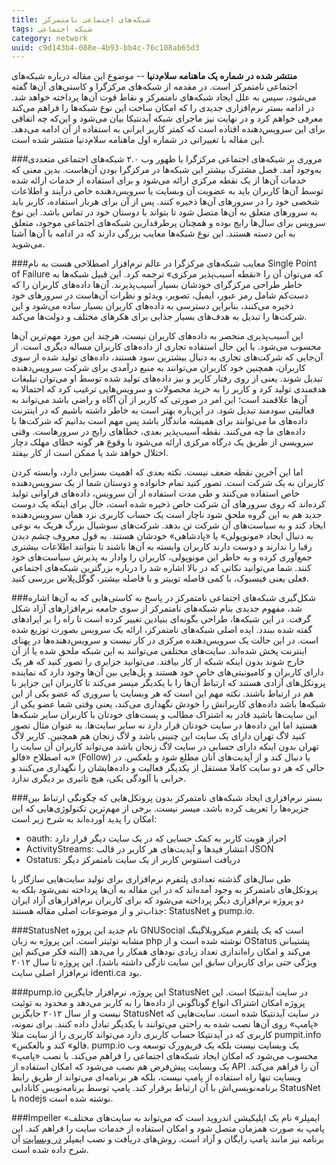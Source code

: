 ```yaml
---
title: شبکه‌های اجتماعی نامتمرکز
tags: شبکه‌ اجتماعی
category: network
uuid: c9d143b4-088e-4b93-bb4c-76c108ab65d3
---
```


**منتشر شده در شماره یک ماهنامه سلام‌دنیا** -- موضوع این مقاله درباره شبکه‌های اجتماعی نامتمرکز است. در مقدمه از شبکه‌های مرکزگرا و کاستی‌های آن‌ها گفته می‌شود، سپس به علل ایجاد شبکه‌های نامتمرکز و نقاط قوت آن‌ها پرداخته خواهد شد. در ادامه بستر نرم‌افزاری جدیدی را که امکان ساخت این نوع شبکه‌ها را فراهم می‌کند معرفی خواهم کرد و در نهایت نیز ماجرای شبکه آیدنتیکا بیان می‌شود و این‌که چه اتفاقی برای این سرویس‌دهنده افتاده است که کمتر کاربر ایرانی به استفاده از آن ادامه می‌دهد. این مقاله با تغییراتی در شماره اول ماهنامه سلام‌دنیا منتشر شده است.


###مروری بر شبکه‌های اجتماعی مرکزگرا
با ظهور وب ۲.۰ شبکه‌های اجتماعی متعددی به‌وجود آمد. فصل مشترک بیشتر این شبکه‌ها در مرکزگرا بودن آن‌هاست. بدین معنی که خدمات آن‌ها از یک نقطه مرکزی ارائه می‌شود و برای استفاده از خدمات ارائه شده توسط آن‌ها کاربران باید به عضویت آن وبسایت یا سرویس‌دهنده خاص درآیند و اطلاعات شخصی خود را در سرورهای آن‌ها ذخیره کنند. پس از آن برای هربار استفاده، کاربر باید به سرورهای متعلق به آن‌ها متصل شود تا بتواند با دوستان خود در تماس باشد.
این نوع سرویس برای سال‌ها رایج بوده و همچنان پرطرفدارین شبکه‌های اجتماعی موجود، متعلق به این دسته هستند. این نوع شبکه‌ها معایب بزرگی دارند که در ادامه با آن‌ها آشنا می‌شوید.

###معایب شبکه‌های مرکزگرا
در عالم نرم‌افزار اصطلاحی هست به نام Single Point of Failure که می‌توان آن را «نقطه آسیب‌پذیر مرکزی» ترجمه کرد. این قبیل شبکه‌ها به خاطر طراحی مرکزگرای خودشان بسیار آسیب‌پذیرند. آن‌ها داده‌های کاربران را که دست‌کم شامل رمز عبور، ایمیل، تصویر، ویدئو و نظرات آن‌هاست در سرورهای خود ذخیره می‌کنند، بنابراین دسترسی به داده‌های کاربران بسیار ساده می‌شود و این شرکت‌ها را تبدیل به هدف‌های بسیار جذابی برای هکرهای مختلف و دولت‌ها می‌کند.

این آسیب‌پذیری منحصر به داده‌های کاربران نیست، هرچند این مورد مهم‌ترین آن‌ها محسوب می‌شود. با این حال استفاده تجاری از داده‌های کاربران مساله دیگری است. از آن‌جایی که شرکت‌های تجاری به دنبال بیشترین سود هستند، داده‌های تولید شده از سوی کاربران، همچنین خود کاربران می‌توانند به منبع درآمدی برای شرکت سرویس‌دهنده تبدیل شوند. یعنی از روی رفتار کاربر و نیز داده‌های تولید شده توسط او می‌توان تبلیغات هدفمندی تولید کرد و کاربر را به خرید محصولات و سرویس‌هایی ترغیب کرد که احتمالا به آن‌ها علاقمند است؛ این امر در صورتی که کاربر از آن آگاه و راضی باشد می‌تواند به فعالیتی سودمند تبدیل شود. در این‌باره بهتر است به خاطر داشته باشیم که در اینترنت داده‌های ما می‌توانند برای همیشه ماندگار باشد پس مهم است بدانیم که شرکت‌ها با داده‌های ما چه می‌کنند. نقطه آسیب‌پذیر بعدی، خطاهای رایج در سرورهاست. وقتی سرویسی از طریق یک درگاه مرکزی ارائه می‌شود با وقوع هر گونه خطای مهلک دچار اختلال خواهد شد یا ممکن است از کار بیفتد.

اما این آخرین نقطه ضعف نیست. نکته بعدی که اهمیت بسزایی دارد، وابسته کردن کاربران به یک شرکت است. تصور کنید تمام خانواده و دوستان شما از یک سرویس‌دهنده خاص استفاده می‌کنند و طی مدت استفاده از آن سرویس، داده‌های فراوانی تولید کرده‌اند که روی سرورهای آن شرکت خاص ذخیره شده است، حال برای اینکه یک دوست جدید هم به این گروه ملحق شود ناچار است یک حساب کاربری نزد همان سرویس‌دهنده ایجاد کند و به سیاست‌های آن شرکت تن بدهد. شرکت‌های سوشیال بزرگ هریک به نوعی به دنبال ایجاد «مونوپولی»‌ یا «پادشاهی» خودشان هستند. به قول معروف چشم دیدن رقبا را ندارند و دوست دارند کاربران وابسته به آن‌ها باشند تا بتوانند اطلاعات بیشتری جمع‌آوری کرده و به خاطر این مونوپولی، کاربران را وادار به پذیرش سیاست‌های خود کنند. شما می‌توانید نکاتی که در بالا اشاره شد را درباره بزرگترین شبکه‌های اجتماعی فعلی یعنی فیسبوک، با کمی فاصله توییتر و با فاصله بیشتر، گوگل‌پلاس بررسی کنید.

###شکل‌گیری شبکه‌های اجتماعی نامتمرکز
در پاسخ به کاستی‌هایی که به آن‌ها اشاره شد، مفهوم جدیدی بنام شبکه‌های نامتمرکز از سوی جامعه نرم‌افزارهای آزاد شکل گرفت. در این شبکه‌ها، طراحی بگونه‌ای بنیادین تغییر کرده است تا راه را بر ایرادهای گفته شده ببندد. ایده اصلی شبکه‌های نامتمرکز، ارائه یک سرویس بصورت توزیع شده است. در این حالت یک سرویس‌دهنده مرکزی در کار نیست و سرویس‌دهنده‌ها در پهنای اینترنت پخش شده‌اند. سایت‌های مختلفی می‌توانند به این شبکه ملحق شده یا از آن خارج شوند بدون اینکه شبکه از کار بیافتد. می‌توانید جزایری را تصور کنید که هر یک دارای کاربران و کامیونیتی‌های خاص خود هستند و پل‌هایی بین آن‌ها وجود دارد که نماینده پروتکل‌های آزادی هستند که ارتباط آن‌ها را با یکدیگر میسر می‌کند تا کاربران این جزایر با هم در ارتباط باشند.
نکته مهم این است که هر وبسایت یا سروری که عضو یکی از این شبکه‌ها باشد داده‌های کاربرانش را خودش نگهداری می‌کند، یعنی وقتی شما عضو یکی از این سایت‌ها باشید قادر به اشتراک مطالب و پست‌های خودتان با کاربران سایر شبکه‌ها هستید اما این داده‌ها در سایت خودتان قرار دارد نه سایر سایت‌ها. به عنوان مثال تصور کنید لاگ تهران دارای یک سایت این چنینی باشد و لاگ زنجان هم همچنین. کاربر لاگ تهران بدون اینکه دارای حسابی در سایت لاگ زنجان باشد می‌تواند کاربران آن سایت را به اصطلاح «فالو» (Follow) یا دنبال کند و از آپدیت‌های آنان مطلع شود و بلعکس. در حالی که هر دو سایت کاملا مستقل از یکدیگر فعالیت و داده‌هایشان را نگهداری می‌کنند و خرابی یا آلودگی یکی، هیچ تاثیری بر دیگری ندارد.

###بستر نرم‌افزاری
ایجاد شبکه‌های نامتمرکز بدون پروتکل‌هایی که چگونگی ارتباط بین جزیره‌ها را تعریف کرده باشد، میسر نیست. برخی از مهم‌ترین تکنولوژی‌هایی که این امکان را پدید آورده‌اند به شرح زیر است:

* oauth: احراز هویت کاربر به کمک حسابی که در یک سایت دیگر قرار دارد	
* ActivityStreams: انتشار فیدها و آپدیت‌های هر کاربر در قالب JSON
* Ostatus: دریافت استتوس کاربر از یک سایت نامتمرکز دیگر

طی سال‌های گذشته تعدادی پلتفرم نرم‌افزاری برای تولید سایت‌هایی سازگار با پروتکل‌های نامتمرکز به وجود آمده‌اند که در این مقاله به آن‌ها پرداخته نمی‌شود بلکه به دو پروژه نرم‌افزاری دیگر پرداخته می‌شود که برای کاربران نرم‌افزارهای آزاد ایران جذاب‌تر و از موضوعات اصلی مقاله هستند: StatusNet و pump.io.

###StatusNet
نام جدید این پروژه GNUSocial‌ است که یک پلتفرم میکروبلاگینگ مشابه توئیتر است. این پروژه به زبان php نوشته شده است و از OStatus پشتیبانی می‌کند و امکان راه‌اندازی تعداد زیادی نودهای همکار را می‌دهد (البته فکر می‌کنم این ویژگی حتی برای کاربران سابق این سایت تازگی داشته باشد). این پروژه تا سال ۲۰۱۲ نرم‌افزار اصلی سایت identi.ca بود.

###pump.io
این پروژه، نرم‌افزار جایگزین StatusNet در سایت آیدنتیکا است. این پروژه امکان اشتراک انواع گوناگونی از داده‌ها را به کاربر می‌دهد و محدود به توئیت نیست و از سال ۲۰۱۲ جایگزین StatusNet در سایت آیدنتیکا شده است. سایت‌هایی که «پامپ» روی آن‌ها نصب شده به راحتی می‌توانند با یکدیگر تبادل داده کنند. برای نمونه، کاربری که در آیدنتیکا حساب کاربری دارد می‌تواند کاربری را از سایت مثلا pumpit.info «فالو» کند و بالعکس. pump.io یک وبسایت نیست بلکه یک فریم‌ورک توسعه وب محسوب می‌شود که امکان ایجاد شبکه‌‌های اجتماعی را فراهم می‌کند. با نصب «پامپ» یک وبسایت پیش‌فرض هم نصب می‌شود که امکان استفاده از API‌ آن را فراهم می‌کند. وبسایت تنها راه استفاده از پامپ نیست، بلکه هر برنامه‌ای می‌تواند از طریق رابط برنامه‌نویسی‌اش با آن ارتباط برقرار کند.
پامپ توسط برنامه‌نویس کانادایی StatusNet با nodejs نوشته شده است.

###Impeller
«ایمپلر» نام یک اپلیکیشن اندروید است که می‌تواند به سایت‌های مختلف پامپ به صورت همزمان متصل شود و امکان استفاده از خدمات سایت را فراهم کند. این برنامه نیز مانند پامپ رایگان و آزاد است. روش‌های دریافت و نصب ایمپلر [در وبسایت](http://impeller.e43.eu/) آن شرح داده شده است.
